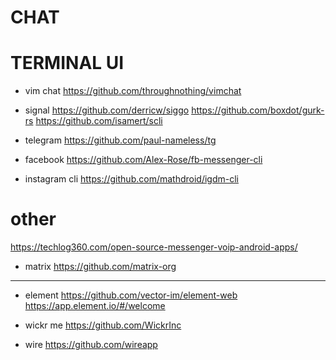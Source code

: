 # CHAT

# TERMINAL UI

- vim chat https://github.com/throughnothing/vimchat

- signal 
    https://github.com/derricw/siggo
    https://github.com/boxdot/gurk-rs
    https://github.com/isamert/scli

- telegram https://github.com/paul-nameless/tg

- facebook https://github.com/Alex-Rose/fb-messenger-cli

- instagram cli https://github.com/mathdroid/igdm-cli

# other

https://techlog360.com/open-source-messenger-voip-android-apps/

- matrix
    https://github.com/matrix-org


--------------------------------

- element 
    https://github.com/vector-im/element-web
    https://app.element.io/#/welcome

- wickr me
    https://github.com/WickrInc

- wire
    https://github.com/wireapp
